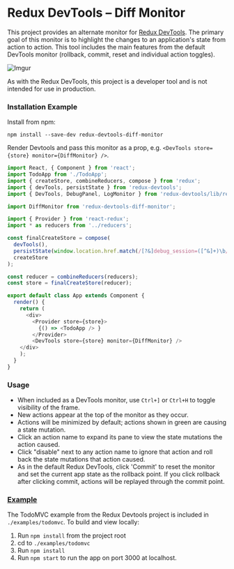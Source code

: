 # Redux DevTools – Diff Monitor

This project provides an alternate monitor for [Redux DevTools](https://github.com/gaearon/redux-devtools). The primary goal of this monitor is to highlight the changes to an application's state from action to action. This tool includes the main features from the default DevTools monitor (rollback, commit, reset and individual action toggles).

![Imgur](http://i.imgur.com/rvCR9OQ.png)

As with the Redux DevTools, this project is a developer tool and is not intended for use in production.

### Installation Example

Install from npm:

`npm install --save-dev redux-devtools-diff-monitor`

Render Devtools and pass this monitor as a prop, e.g. `<DevTools store={store} monitor={DiffMonitor} />`.

```javascript
import React, { Component } from 'react';
import TodoApp from './TodoApp';
import { createStore, combineReducers, compose } from 'redux';
import { devTools, persistState } from 'redux-devtools';
import { DevTools, DebugPanel, LogMonitor } from 'redux-devtools/lib/react';

import DiffMonitor from 'redux-devtools-diff-monitor';

import { Provider } from 'react-redux';
import * as reducers from '../reducers';

const finalCreateStore = compose(
  devTools(),
  persistState(window.location.href.match(/[?&]debug_session=([^&]+)\b/)),
  createStore
);

const reducer = combineReducers(reducers);
const store = finalCreateStore(reducer);

export default class App extends Component {
  render() {
    return (
      <div>
        <Provider store={store}>
          {() => <TodoApp /> }
        </Provider>
        <DevTools store={store} monitor={DiffMonitor} />
    </div>
    );
  }
}
```

### Usage

- When included as a DevTools monitor, use `Ctrl+]` or `Ctrl+H` to toggle visibility of the frame.
- New actions appear at the top of the monitor as they occur.
- Actions will be minimized by default; actions shown in green are causing a state mutation.
- Click an action name to expand its pane to view the state mutations the action caused.
- Click "disable" next to any action name to ignore that action and roll back the state mutations that action caused.
- As in the default Redux DevTools, click 'Commit' to reset the monitor and set the current app state as the rollback point. If you click rollback after clicking commit, actions will be replayed through the commit point.

### [Example](http://production.diff-monitor-example.divshot.io/)

The TodoMVC example from the Redux Devtools project is included in `./examples/todomvc`. To build and view locally:

1. Run `npm install` from the project root
2. cd to `./examples/todomvc`
3. Run `npm install`
4. Run `npm start` to run the app on port 3000 at localhost.
